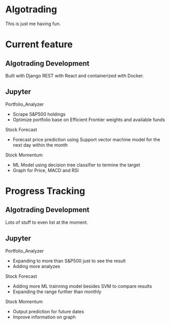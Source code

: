 # Algotrading

This is just me having fun.

# Current feature

## Algotrading Development

Built with Django REST with React and containerized with Docker.

## Jupyter

Portfolio_Analyzer
- Scrape S&P500 holdings
- Optimize portfolio base on Efficient Frontier weights and available funds

Stock Forecast
- Forecast price prediction using Support vector machine model for the next day within the month

Stock Momentum
- ML Model using decision tree classifier to termine the target
- Graph for Price, MACD and RSI

# Progress Tracking

## Algotrading Development

Lots of stuff to even list at the moment.

## Jupyter

Portfolio_Analyzer
- Expanding to more than S&P500 just to see the result
- Adding more analyzes

Stock Forecast
- Adding more ML trainning model besides SVM to compare results
- Expanding the range further than monthly

Stock Momentum
- Output prediction for future dates
- Improve information on graph

